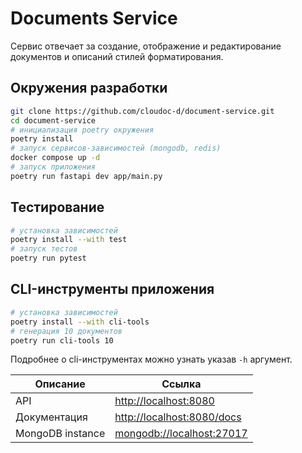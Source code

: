 # Documents Service

Сервис отвечает за создание, отображение и редактирование документов и описаний стилей форматирования.

## Окружения разработки
```sh
git clone https://github.com/cloudoc-d/document-service.git
cd document-service
# инициализация poetry окружения
poetry install
# запуск сервисов-зависимостей (mongodb, redis)
docker compose up -d
# запуск приложения
poetry run fastapi dev app/main.py
```

## Тестирование
```sh
# установка зависимостей
poetry install --with test
# запуск тестов
poetry run pytest
```

## CLI-инструменты приложения
```sh
# установка зависимостей
poetry install --with cli-tools
# генерация 10 документов
poetry run cli-tools 10
```
Подробнее о cli-инструментах можно узнать указав `-h` аргумент.

| Описание         | Ссылка                              |
|------------------|-------------------------------------|
| API              | [http://localhost:8080](http://localhost:8080)       |
| Документация     | [http://localhost:8080/docs](http://localhost:8080/docs) |
| MongoDB instance | [mongodb://localhost:27017](mongodb://localhost:27017) |
